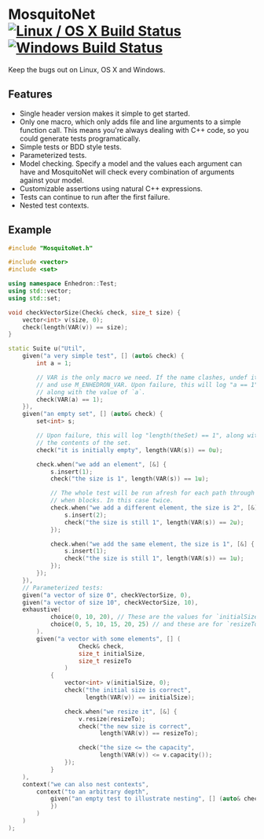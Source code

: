# MosquitoNet [![Linux / OS X Build Status](https://img.shields.io/travis/simon-bourne/Enhedron/master.svg?label=Linux%20/%20OS%20X%20build)](https://travis-ci.org/simon-bourne/Enhedron) [![Windows Build Status](https://img.shields.io/appveyor/ci/simon-bourne/enhedron/master.svg?label=Windows%20build)](https://ci.appveyor.com/project/simon-bourne/enhedron)

Keep the bugs out on Linux, OS X and Windows.

## Features

  * Single header version makes it simple to get started.
  * Only one macro, which only adds file and line arguments to a simple function call. This means you're always dealing
    with C++ code, so you could generate tests programatically.
  * Simple tests or BDD style tests.
  * Parameterized tests.
  * Model checking. Specify a model and the values each argument can have and MosquitoNet will check every combination
    of arguments against your model.
  * Customizable assertions using natural C++ expressions.
  * Tests can continue to run after the first failure.
  * Nested test contexts.

## Example

```C++
#include "MosquitoNet.h"

#include <vector>
#include <set>

using namespace Enhedron::Test;
using std::vector;
using std::set;

void checkVectorSize(Check& check, size_t size) {
    vector<int> v(size, 0);
    check(length(VAR(v)) == size);
}

static Suite u("Util",
    given("a very simple test", [] (auto& check) {
        int a = 1;

        // VAR is the only macro we need. If the name clashes, undef it
        // and use M_ENHEDRON_VAR. Upon failure, this will log "a == 1",
        // along with the value of `a`.
        check(VAR(a) == 1);
    }),
    given("an empty set", [] (auto& check) {
        set<int> s;

        // Upon failure, this will log "length(theSet) == 1", along with
        // the contents of the set.
        check("it is initially empty", length(VAR(s)) == 0u);

        check.when("we add an element", [&] {
            s.insert(1);
            check("the size is 1", length(VAR(s)) == 1u);

            // The whole test will be run afresh for each path through the
            // when blocks. In this case twice.
            check.when("we add a different element, the size is 2", [&] {
                s.insert(2);
                check("the size is still 1", length(VAR(s)) == 2u);
            });

            check.when("we add the same element, the size is 1", [&] {
                s.insert(1);
                check("the size is still 1", length(VAR(s)) == 1u);
            });
        });
    }),
    // Parameterized tests:
    given("a vector of size 0", checkVectorSize, 0),
    given("a vector of size 10", checkVectorSize, 10),
    exhaustive(
            choice(0, 10, 20), // These are the values for `initialSize`.
            choice(0, 5, 10, 15, 20, 25) // and these are for `resizeTo`.
        ).
        given("a vector with some elements", [] (
                    Check& check,
                    size_t initialSize,
                    size_t resizeTo
                )
            {
                vector<int> v(initialSize, 0);
                check("the initial size is correct",
                      length(VAR(v)) == initialSize);

                check.when("we resize it", [&] {
                    v.resize(resizeTo);
                    check("the new size is correct",
                          length(VAR(v)) == resizeTo);

                    check("the size <= the capacity",
                          length(VAR(v)) <= v.capacity());
                });
            }
    ),
    context("we can also nest contexts",
        context("to an arbitrary depth",
            given("an empty test to illustrate nesting", [] (auto& check) {
            })
        )
    )
);

```
  